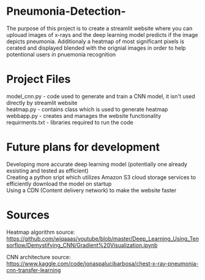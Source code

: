 # Pneumonia-Detection-

The purpose of this project is to create a streamlit website where you can uplouad images of x-rays and the deep learning model predicts if the image depicts pneumonia. 
Additionaly a heatmap of most significant pixels is cerated and displayed blended with the orignial images in order to help potentional users in pnuemonia recognition

# Project Files
model_cnn.py - code used to generate and train a CNN model, it isn't used directly by streamlit website  
heatmap.py - contains class which is used to generate heatmap  
webbapp.py - creates and manages the website functionality  
requirments.txt - libraries required to run the code  

# Future plans for development
Developing more accurate deep learning model (potentially one already exsisting and tested as efficient)  
Creating a python sript which utilizes Amazon S3 cloud storage services to efficiently download the model on startup  
Using a CDN (Content delivery network) to make the website faster  

# Sources
Heatmap algorithm source: https://github.com/wiqaaas/youtube/blob/master/Deep_Learning_Using_Tensorflow/Demystifying_CNN/Gradient%20Visualization.ipynb  
  
CNN architecture source: https://www.kaggle.com/code/jonaspalucibarbosa/chest-x-ray-pneumonia-cnn-transfer-learning  
